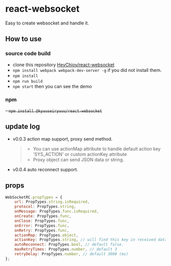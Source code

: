 # react-websocket
Easy to create websocket and handle it.

## How to use

### source code build
- clone this repository [HeyChioy/react-websocket](https://github.com/HeyChioy/react-websocket)
- `npm install webpack webpack-dev-server -g` if you did not install them.
- `npm install`
- `npm run build`
- `npm start`
then you can see the demo

### npm 

<del>- `npm install @kyuuseiryuuu/react-websocket`</del>


## update log

- v0.0.3 action map support, proxy send method.
   > - You can use actionMap attribute to handle default action key 'SYS_ACTION' or custom actionKey attribute
   > - Proxy object can send JSON data or string.
- v0.0.4 auto reconnect support.

## props

```js
WebSocketRC.propTypes = {
    url: PropTypes.string.isRequired,
    protocol: PropTypes.string,
    onMessage: PropTypes.func.isRequired,
    onCreate: PropTypes.func,
    onClose: PropTypes.func,
    onError: PropTypes.func,
    onRetry: PropTypes.func,
    actionMap: PropTypes.object,
    actionKey: PropTypes.string, // will find this key in received data and try to map action.
    autoReconnect: PropTypes.bool, // default false.
    maxRetryTimes: PropTypes.number, // default 3
    retryDelay: PropTypes.number, // default 3000 (ms)
};
```
